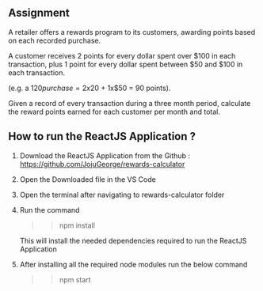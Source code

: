 ## Assignment

A retailer offers a rewards program to its customers, awarding points based on each recorded purchase.

A customer receives 2 points for every dollar spent over $100 in each transaction, plus 1 point for every dollar spent between $50 and $100 in each transaction.

(e.g. a $120 purchase = 2x$20 + 1x$50 = 90 points).

Given a record of every transaction during a three month period, calculate the reward points earned for each customer per month and total.

## How to run the ReactJS Application ?

1. Download the ReactJS Application from the Github : https://github.com/JojuGeorge/rewards-calculator
2. Open the Downloaded file in the VS Code
3. Open the terminal after navigating to rewards-calculator folder
4. Run the command

   >> npm install
   >>
   >

   This will install the needed dependencies required to run the ReactJS Application
5. After installing all the required node modules run the below command

   >> npm start
   >>
   >
